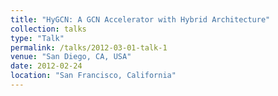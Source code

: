 ```yaml
---
title: "HyGCN: A GCN Accelerator with Hybrid Architecture"
collection: talks
type: "Talk"
permalink: /talks/2012-03-01-talk-1
venue: "San Diego, CA, USA"
date: 2012-02-24
location: "San Francisco, California"
---
```


